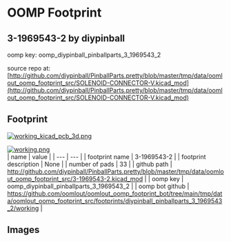 # OOMP Footprint  
## 3-1969543-2  by diypinball  
  
oomp key: oomp_diypinball_pinballparts_3_1969543_2  
  
source repo at: [http://github.com/diypinball/PinballParts.pretty/blob/master/tmp/data/oomlout_oomp_footprint_src/SOLENOID-CONNECTOR-V.kicad_mod](http://github.com/diypinball/PinballParts.pretty/blob/master/tmp/data/oomlout_oomp_footprint_src/SOLENOID-CONNECTOR-V.kicad_mod)  
## Footprint  
  
[![working_kicad_pcb_3d.png](working_kicad_pcb_3d_600.png)](working_kicad_pcb_3d.png)  
  
[![working.png](working_600.png)](working.png)  
| name | value | 
| --- | --- | 
| footprint name | 3-1969543-2 | 
| footprint description | None | 
| number of pads | 33 | 
| github path | http://github.com/diypinball/PinballParts.pretty/blob/master/tmp/data/oomlout_oomp_footprint_src/3-1969543-2.kicad_mod | 
| oomp key | oomp_diypinball_pinballparts_3_1969543_2 | 
| oomp bot github | https://github.com/oomlout/oomlout_oomp_footprint_bot/tree/main/tmp/data/oomlout_oomp_footprint_src/footprints/diypinball_pinballparts_3_1969543_2/working | 
## Images  
